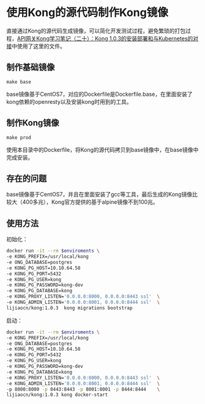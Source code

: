 # 使用Kong的源代码制作Kong镜像

直接通过Kong的源代码生成镜像，可以简化开发测试过程，避免繁琐的打包过程，[API网关Kong学习笔记（二十）：Kong 1.0.3的安装部署和与Kubernetes的对接](https://www.lijiaocn.com/%E9%A1%B9%E7%9B%AE/2019/03/05/kong-1-0-3-install.html)中使用了这里的文件。

## 制作基础镜像

	make base

base镜像基于CentOS7，对应的Dockerfile是Dockerfile.base，在里面安装了kong依赖的openresty以及安装kong时用到的工具。

## 制作Kong镜像

	make prod

使用本目录中的Dockerfile，将Kong的源代码拷贝到base镜像中，在base镜像中完成安装。

## 存在的问题

base镜像基于CentOS7，并且在里面安装了gcc等工具，最后生成的Kong镜像比较大（400多兆），Kong官方提供的基于alpine镜像不到100兆。

## 使用方法

初始化：

```sh
docker run -it --rm $enviroments \
-e KONG_PREFIX=/usr/local/kong
-e ONG_DATABASE=postgres     
-e KONG_PG_HOST=10.10.64.58   
-e KONG_PG_PORT=5432          
-e KONG_PG_USER=kong          
-e KONG_PG_PASSWORD=kong-dev  
-e KONG_PG_DATABASE=kong      
-e KONG_PROXY_LISTEN='0.0.0.0:8000, 0.0.0.0:8443 ssl'  \
-e KONG_ADMIN_LISTEN='0.0.0.0:8001, 0.0.0.0:8444 ssl'  \
lijiaocn/kong:1.0.3  kong migrations bootstrap
```

启动：

```sh
docker run -it --rm $enviroments \
-e KONG_PREFIX=/usr/local/kong
-e ONG_DATABASE=postgres     
-e KONG_PG_HOST=10.10.64.58   
-e KONG_PG_PORT=5432          
-e KONG_PG_USER=kong          
-e KONG_PG_PASSWORD=kong-dev  
-e KONG_PG_DATABASE=kong      
-e KONG_PROXY_LISTEN='0.0.0.0:8000, 0.0.0.0:8443 ssl'  \
-e KONG_ADMIN_LISTEN='0.0.0.0:8001, 0.0.0.0:8444 ssl'  \
-p 8000:8000 -p 8443:8443 -p 8001:8001 -p 8444:8444    \
lijiaocn/kong:1.0.3 kong docker-start
```
